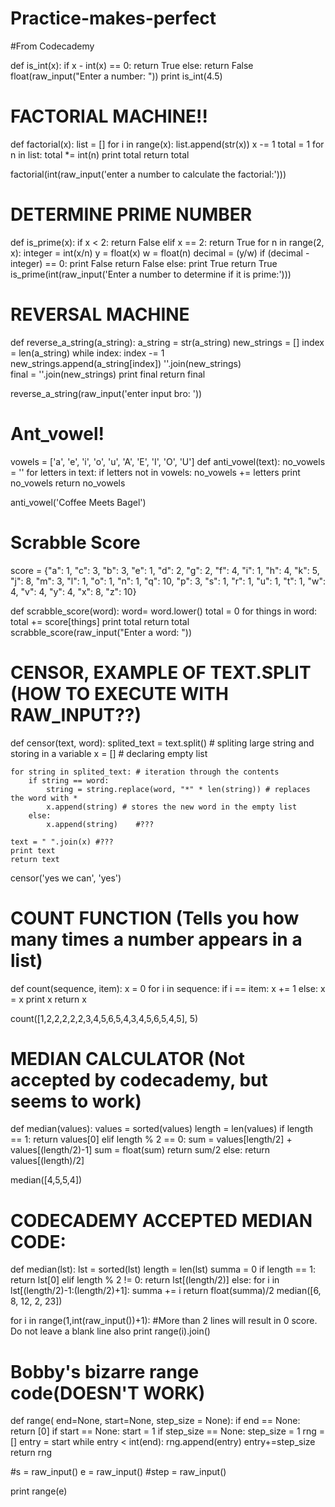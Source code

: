 # Practice-makes-perfect
#From Codecademy

def is_int(x):
    if x - int(x) == 0:
        return True
    else:
        return False
float(raw_input("Enter a number: "))
print is_int(4.5)

# FACTORIAL MACHINE!!
def factorial(x):
    list = []
    for i in range(x):
        list.append(str(x))
        x -= 1
    total = 1
    for n in list:
        total *= int(n)
    print total
    return total
    
factorial(int(raw_input('enter a number to calculate the factorial:')))

# DETERMINE PRIME NUMBER
def is_prime(x):
    if x < 2:
        return False
    elif x == 2:
        return True
    for n in range(2, x):
        integer = int(x/n)
        y = float(x)
        w = float(n)
        decimal = (y/w)
        if (decimal - integer) == 0:
            print False
            return False
    else:
        print True
        return True
is_prime(int(raw_input('Enter a number to determine if it is prime:')))

# REVERSAL MACHINE
def reverse_a_string(a_string):
    a_string = str(a_string)
    new_strings = []
    index = len(a_string)
    while index:
        index -= 1                       
        new_strings.append(a_string[index])
    ''.join(new_strings)    
    final = ''.join(new_strings)
    print final
    return final

reverse_a_string(raw_input('enter input bro: '))

# Ant_vowel!
vowels = ['a', 'e', 'i', 'o', 'u', 'A', 'E', 'I', 'O', 'U']
def anti_vowel(text):
    no_vowels = ''
    for letters in text:
        if letters not in vowels:
            no_vowels += letters
    print no_vowels
    return no_vowels

anti_vowel('Coffee Meets Bagel')

# Scrabble Score
score = {"a": 1, "c": 3, "b": 3, "e": 1, "d": 2, "g": 2, 
         "f": 4, "i": 1, "h": 4, "k": 5, "j": 8, "m": 3, 
         "l": 1, "o": 1, "n": 1, "q": 10, "p": 3, "s": 1, 
         "r": 1, "u": 1, "t": 1, "w": 4, "v": 4, "y": 4, 
         "x": 8, "z": 10}

def scrabble_score(word):
    word= word.lower()
    total = 0
    for things in word:
        total += score[things]
    print total
    return total
scrabble_score(raw_input("Enter a word: "))

# CENSOR, EXAMPLE OF TEXT.SPLIT (HOW TO EXECUTE WITH RAW_INPUT??)

def censor(text, word):
    splited_text = text.split() # spliting large string and  storing in a variable
    x = [] # declaring empty list
    
    for string in splited_text: # iteration through the contents 
        if string == word:
            string = string.replace(word, "*" * len(string)) # replaces the word with *
            x.append(string) # stores the new word in the empty list
        else:
            x.append(string)    #???
   
    text = " ".join(x) #???
    print text
    return text

censor('yes we can', 'yes')

# COUNT FUNCTION (Tells you how many times a number appears in a list)
def count(sequence, item):
    x = 0
    for i in sequence:
        if i == item:
            x += 1
    else:
        x = x
        print x
    return x
    
count([1,2,2,2,2,2,3,4,5,6,5,4,3,4,5,6,5,4,5], 5)

# MEDIAN CALCULATOR (Not accepted by codecademy, but seems to work)
def median(values):
    values = sorted(values)
    length = len(values)
    if length == 1:
        return values[0]
    elif length % 2 == 0:
        sum = values[length/2] + values[(length/2)-1]
        sum = float(sum)
        return sum/2
    else:
        return values[(length)/2]
    
median([4,5,5,4])

# CODECADEMY ACCEPTED MEDIAN CODE:
def median(lst):
    lst = sorted(lst)
    length = len(lst)
    summa = 0
    if length == 1:
        return lst[0]
    elif length % 2 != 0:
        return lst[(length/2)]
    else:
        for i in lst[(length/2)-1:(length/2)+1]:
            summa += i
        return float(summa)/2
median([6, 8, 12, 2, 23]) 


for i in range(1,int(raw_input())+1): #More than 2 lines will result in 0 score. Do not leave a blank line also
    print range(i).join()


# Bobby's bizarre range code(DOESN'T WORK)
def range( end=None, start=None, step_size = None):	
    if end == None:
        return [0]
    if start == None:
        start = 1
    if step_size == None:
        step_size = 1
    rng = []
    entry = start
    while entry < int(end):
        rng.append(entry)
        entry+=step_size
    return rng

#s = raw_input()
e = raw_input()
#step = raw_input()

print range(e)
